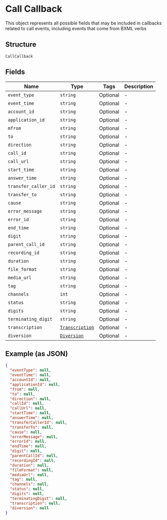 
# Call Callback

This object represents all possible fields that may be included in callbacks related to call events, including events that come from BXML verbs

## Structure

`CallCallback`

## Fields

| Name | Type | Tags | Description |
|  --- | --- | --- | --- |
| `event_type` | `string` | Optional | - |
| `event_time` | `string` | Optional | - |
| `account_id` | `string` | Optional | - |
| `application_id` | `string` | Optional | - |
| `mfrom` | `string` | Optional | - |
| `to` | `string` | Optional | - |
| `direction` | `string` | Optional | - |
| `call_id` | `string` | Optional | - |
| `call_url` | `string` | Optional | - |
| `start_time` | `string` | Optional | - |
| `answer_time` | `string` | Optional | - |
| `transfer_caller_id` | `string` | Optional | - |
| `transfer_to` | `string` | Optional | - |
| `cause` | `string` | Optional | - |
| `error_message` | `string` | Optional | - |
| `error_id` | `string` | Optional | - |
| `end_time` | `string` | Optional | - |
| `digit` | `string` | Optional | - |
| `parent_call_id` | `string` | Optional | - |
| `recording_id` | `string` | Optional | - |
| `duration` | `string` | Optional | - |
| `file_format` | `string` | Optional | - |
| `media_url` | `string` | Optional | - |
| `tag` | `string` | Optional | - |
| `channels` | `int` | Optional | - |
| `status` | `string` | Optional | - |
| `digits` | `string` | Optional | - |
| `terminating_digit` | `string` | Optional | - |
| `transcription` | [`Transcription`](/doc/Voice/models/transcription.md) | Optional | - |
| `diversion` | [`Diversion`](/doc/Voice/models/diversion.md) | Optional | - |

## Example (as JSON)

```json
{
  "eventType": null,
  "eventTime": null,
  "accountId": null,
  "applicationId": null,
  "from": null,
  "to": null,
  "direction": null,
  "callId": null,
  "callUrl": null,
  "startTime": null,
  "answerTime": null,
  "transferCallerId": null,
  "transferTo": null,
  "cause": null,
  "errorMessage": null,
  "errorId": null,
  "endTime": null,
  "digit": null,
  "parentCallId": null,
  "recordingId": null,
  "duration": null,
  "fileFormat": null,
  "mediaUrl": null,
  "tag": null,
  "channels": null,
  "status": null,
  "digits": null,
  "terminatingDigit": null,
  "transcription": null,
  "diversion": null
}
```

